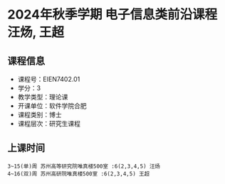# 2024年秋季学期 电子信息类前沿课程 汪炀, 王超






## 课程信息

- 课程号：EIEN7402.01
- 学分：3
- 教学类型：理论课
- 开课单位：软件学院合肥
- 课程类别：博士
- 课程层次：研究生课程

## 上课时间

```
3~15(单)周 苏州高等研究院唯真楼500室 :6(2,3,4,5) 汪炀
4~16(双)周 苏州高研院唯真楼500室 :6(2,3,4,5) 王超
```

